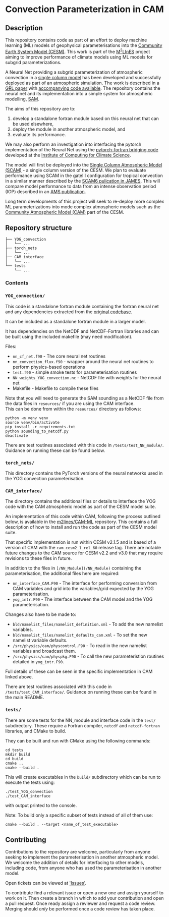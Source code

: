 # Convection Parameterization in CAM

## Description
This repository contains code as part of an effort to deploy machine learning (ML) models of geophysical parameterisations into the [Community Earth System Model (CESM)](https://www.cesm.ucar.edu/).
This work is part of the [M<sup>2</sup>LInES](https://m2lines.github.io/) project aiming to improve performance of climate models using ML models for subgrid parameterizations.

A Neural Net providing a subgrid parameterization of atmospheric convection in a [single column model](https://www.arm.gov/publications/proceedings/conf04/extended_abs/randall_da.pdf) has been developed and successfully deployed as part of an atmospheric simulation.
The work is described in a [GRL paper](https://agupubs.onlinelibrary.wiley.com/doi/10.1029/2020GL091363) with [accompanying code available](https://github.com/yaniyuval/Neural_nework_parameterization/tree/v.1.0.3). The repository contains the neural net and its implementation into a simple system for atmospheric modelling, [SAM](http://rossby.msrc.sunysb.edu/~marat/SAM.html).

The aims of this repository are to:
1. develop a standalone fortran module based on this neural net that can be used elsewhere,
2. deploy the module in another atmospheric model, and
3. evaluate its performance.

We may also perform an investigation into interfacing the pytorch implementation of the Neural Net using the [pytorch-fortran bridging code](https://github.com/Cambridge-ICCS/fortran-pytorch-lib) developed at the [Institute of Computing for Climate Science](https://cambridge-iccs.github.io/).

The model will first be deployed into the [Single Column Atmospheric Model (SCAM)](https://www.cesm.ucar.edu/models/simple/scam) - a single column version of the CESM.
We plan to evaluate performance using SCAM in the gateIII configuration for tropical convection in a similar manner described by the [SCAM6 pulication in JAMES](https://agupubs.onlinelibrary.wiley.com/doi/10.1029/2018MS001578).
This will compare model performance to data from an intense observation period (IOP) described in an [AMS publication](https://journals.ametsoc.org/view/journals/atsc/36/1/1520-0469_1979_036_0053_saposs_2_0_co_2.xml).

Long term developments of this project will seek to re-deploy more complex ML parameterizations into mode complex atmospheric models such as the [Community Atmospheric Model (CAM)](https://www.cesm.ucar.edu/models/cam) part of the CESM.


## Repository structure

```
├── YOG_convection
│   └── ...
├── torch_nets
│   └── ...
├── CAM_interface
│   └── ...
└── tests
    └── ...

```

### Contents

### `YOG_convection/`

This code is a standalone fortran module containing the fortran neural net and any dependencies extracted from the [original codebase](https://github.com/yaniyuval/Neural_nework_parameterization/tree/v.1.0.3).

It can be included as a standalone fortran module in a larger model.

It has dependencies on the NetCDF and NetCDF-Fortran libraries and can be built using the included makefile (may need modification).

Files:

- `nn_cf_net.f90` - The core neural net routines
- `nn_convection_flux.f90` - wrapper around the neural net routines to perform physics-based operations
- `test.f90` - simple smoke tests for parameterisation routines
- `NN_weights_YOG_convection.nc` - NetCDF file with weights for the neural net
- Makefile - Makefile to compile these files

Note that you will need to generate the SAM sounding as a NetCDF file from the data
files in `resources/` if you are using the CAM interface.\
This can be done from within the `resources/` directory as follows:
```
python -m venv venv
source venv/bin/activate
pip install -r requirements.txt
python sounding_to_netcdf.py
deactivate

```
There are test routines associated with this code in `/tests/test_NN_module/`.
Guidance on running these can be found below.


### ``torch_nets/``
This directory contains the PyTorch versions of the neural networks used in the YOG convection parameterisation.

### ``CAM_interface/``
The directory contains the additional files or details to interface the YOG code with the CAM atmospheric model as part of the CESM model suite. 

An implementation of this code within CAM, following the process outlined below, is 
available in the [m2lines/CAM-ML](https://github.com/m2lines/CAM-ML/tree/CAM-ML)
repository.
This contains a full description of how to install and run the code as part of the CESM model suite.

That specific implementation is run within CESM v2.1.5 and is based of a version of CAM
with the `cam_cesm2_1_rel_60` release tag.
There are notable future changes to the CAM source for CESM v2.2 and v3.0 that may
require revisions to these files in future.

In addition to the files in `[/NN_Module](/NN_Module)` containing the parameterisation,
the additional files here are required:

- `nn_interface_CAM.F90` - The interface for performing conversion from CAM variables and grid into the variables/grid expected by the YOG parameterisation.
- `yog_intr.F90` - The interface between the CAM model and the YOG parameterisation.

Changes also have to be made to:

- `bld/namelist_files/namelist_definition.xml` - To add the new namelist variables.
- `bld/namelist_files/namelist_defaults_cam.xml` - To set the new namelist variable defaults.
- `/src/physics/cam/physcontrol.F90` - To read in the new namelist variables and broadcast them.
- `/src/physics/cam/physpkg.F90` - To call the new parameteristion routines detailed in `yog_intr.F90`.

Full details of these can be seen in the specific implementation in CAM linked above.

There are test routines associated with this code in `/tests/test_CAM_interface/`.
Guidance on running these can be found in the main README.



### ``tests/``

There are some tests for the NN_module and interface code in the `test/`
subdirectory.
These require a Fortran compiler, `netcdf` and
`netcdf-fortran` libraries, and CMake to build.

They can be built and run with CMake using the following commands:
```
cd tests
mkdir build
cd build
cmake ..
cmake --build .
```
This will create executables in the `build/` subdirectory which can be
run to execute the tests using:
```
./test_YOG_convection
./test_CAM_interface
```
with output printed to the console.

Note: To build only a specific subset of tests instead of all of them use:
```
cmake --build . --target <name_of_test_executable>
```


## Contributing

Contributions to the repository are welcome, particularly from anyone seeking to implement the
parameterisation in another atmospheric model.
We welcome the addition of details for interfacing to other models, including code,
from anyone who has used the parameterisation in another model.

Open tickets can be viewed at ['Issues'](https://github.com/m2lines/convection-parameterization-in-CAM/issues).

To contribute find a relevant issue or open a new one and assign yourself to work on it.
Then create a branch in which to add your contribution and open a pull request.
Once ready assign a reviewer and request a code review.
Merging should _only_ be performed once a code review has taken place.
